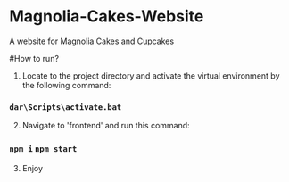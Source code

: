 # Magnolia-Cakes-Website
A website for Magnolia Cakes and Cupcakes

#How to run?

1. Locate to the project directory and activate the virtual environment by the following command:

### `dar\Scripts\activate.bat`


2. Navigate to 'frontend' and run this command:

### `npm i` `npm start`

3. Enjoy
